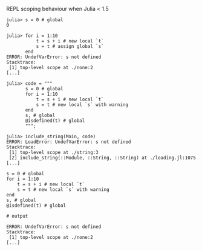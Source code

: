 REPL scoping behaviour when Julia < 1.5

```jldoctest; filter = r"Stacktrace:(\\n \\[[0-9]+\\].*)*"
julia> s = 0 # global
0

julia> for i = 1:10
           t = s + i # new local `t`
           s = t # assign global `s`
       end
ERROR: UndefVarError: s not defined
Stacktrace:
 [1] top-level scope at ./none:2
[...]
```

```jldoctest; filter = r"Stacktrace:(\\n \\[[0-9]+\\].*)*"
julia> code = """
       s = 0 # global
       for i = 1:10
           t = s + i # new local `t`
           s = t # new local `s` with warning
       end
       s, # global
       @isdefined(t) # global
       """;

julia> include_string(Main, code)
ERROR: LoadError: UndefVarError: s not defined
Stacktrace:
 [1] top-level scope at ./string:3
 [2] include_string(::Module, ::String, ::String) at ./loading.jl:1075
[...]
```

```jldoctest; filter = r"Stacktrace:(\\n \\[[0-9]+\\].*)*"
s = 0 # global
for i = 1:10
    t = s + i # new local `t`
    s = t # new local `s` with warning
end
s, # global
@isdefined(t) # global

# output

ERROR: UndefVarError: s not defined
Stacktrace:
 [1] top-level scope at ./none:2
[...]
```
